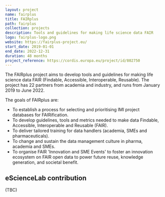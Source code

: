 ```yaml
---
layout: project
name: fairplus
title: FAIRplus
path: fairplus
collection: projects
description: Tools and guidelines for making life science data FAIR 
logo: fairplus-logo.png
website: https://fairplus-project.eu/
start_date: 2019-01-01
end_date: 2022-12-31
duration: 48 months
project_reference: https://cordis.europa.eu/project/id/802750
---
```


The FAIRplus project aims to develop tools and guidelines for making life science data FAIR (Findable, Accessible, Interoperable, Reusable). The project has 22 partners from academia and industry, and runs from January 2019 to June 2022. 

The goals of FAIRplus are:

* To establish a process for selecting and prioritising IMI project databases for FAIRification.
* To develop guidelines, tools and metrics needed to make data Findable, Accessible, Interoperable and Reusable (FAIR).
* To deliver tailored training for data handlers (academia, SMEs and pharmaceuticals).
* To change and sustain the data management culture in pharma, academia and SMEs.
* To organise FAIR 'Innovation and SME Events' to foster an innovation ecosystem on FAIR open data to power future reuse, knowledge generation, and societal benefit.



## eScienceLab contribution

(TBC)
